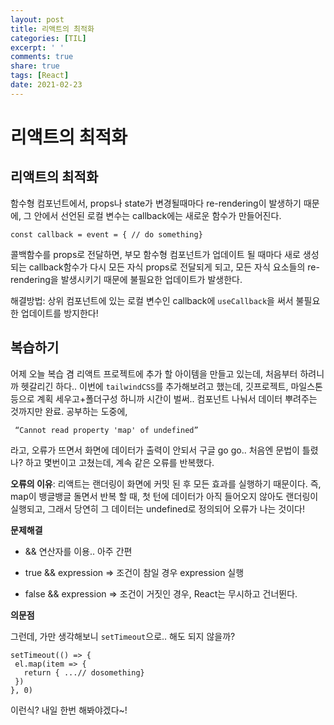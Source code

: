 ```yaml
---
layout: post
title: 리액트의 최적화
categories: [TIL]
excerpt: ' '
comments: true
share: true
tags: [React]
date: 2021-02-23
---
```


# 리액트의 최적화

## 리액트의 최적화

함수형 컴포넌트에서, props나 state가 변경될때마다 re-rendering이 발생하기 때문에, 그 안에서 선언된 로컬 변수는 callback에는 새로운 함수가 만들어진다. 

```
const callback = event = { // do something}
```

콜백함수를 props로 전달하면, 부모 함수형 컴포넌트가 업데이트 될 때마다 새로 생성되는 callback함수가 다시 모든 자식 props로 전달되게 되고, 모든 자식 요소들의 re-rendering을 발생시키기 때문에 불필요한 업데이트가 발생한다.

해결방법: 상위 컴포넌트에 있는 로컬 변수인 callback에 `useCallback`을 써서 불필요한 업데이트를 방지한다!

## 복습하기

어제 오늘 복습 겸 리액트 프로젝트에 추가 할 아이템을 만들고 있는데, 처음부터 하려니까 헷갈리긴 하다.. 이번에 `tailwindCSS`를 추가해보려고 했는데, 깃프로젝트, 마일스톤 등으로 계획 세우고+폴더구성 하니까 시간이 벌써.. 컴포넌트 나눠서 데이터 뿌려주는 것까지만 완료. 공부하는 도중에,

```
 “Cannot read property 'map' of undefined” 
```

라고, 오류가 뜨면서 화면에 데이터가 출력이 안되서 구글 go go.. 처음엔 문법이 틀렸나? 하고 몇번이고 고쳤는데, 계속 같은 오류를 반복했다. 

**오류의 이유**: 리액트는 랜더링이 화면에 커밋 된 후 모든 효과를 실행하기 때문이다. 즉, map이 뱅글뱅글 돌면서 반복 할 때, 첫 턴에 데이터가 아직 들어오지 않아도 랜더링이 실행되고, 그래서 당연히 그 데이터는 undefined로 정의되어 오류가 나는 것이다! 

**문제해결**

- && 연산자를 이용.. 아주 간편

- true && expression => 조건이 참일 경우 expression 실행

- false && expression => 조건이 거짓인 경우, React는 무시하고 건너뛴다. 

**의문점**

그런데, 가만 생각해보니 `setTimeout`으로.. 해도 되지 않을까? 

```react
setTimeout(() => {
 el.map(item => {
   return { ...// dosomething}
 })
}, 0)
```

이런식? 내일 한번 해봐야겠다~!

